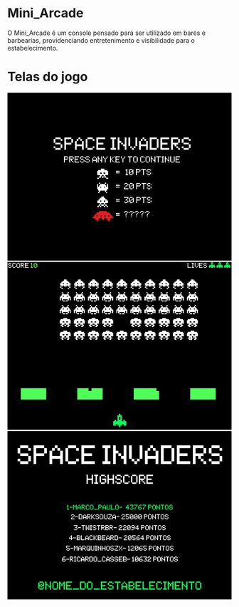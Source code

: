 # Mini_Arcade
O Mini_Arcade é um console pensado para ser utilizado em bares e barbearías, providenciando entretenimento e visibilidade para o estabelecimento.

# Telas do jogo
![](Telas_Prototipo/TP1.jpg)![](Telas_Prototipo/TP2.jpg)
![](Telas_Prototipo/TP3.jpg)
